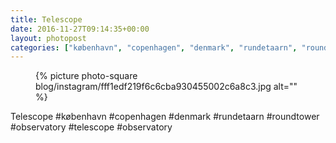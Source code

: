 ```yaml
---
title: Telescope
date: 2016-11-27T09:14:35+00:00
layout: photopost
categories: ["københavn", "copenhagen", "denmark", "rundetaarn", "roundtower", "observatory", "telescope", "observatory", "photos", "instagram"]
---
```


<figure class="photo photo--square">
  {% picture photo-square blog/instagram/fff1edf219f6c6cba930455002c6a8c3.jpg alt="" %}
</figure>

Telescope
#københavn #copenhagen #denmark #rundetaarn #roundtower #observatory #telescope #observatory
